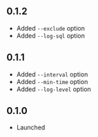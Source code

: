 ## 0.1.2

- Added `--exclude` option
- Added `--log-sql` option

## 0.1.1

- Added `--interval` option
- Added `--min-time` option
- Added `--log-level` option

## 0.1.0

- Launched
